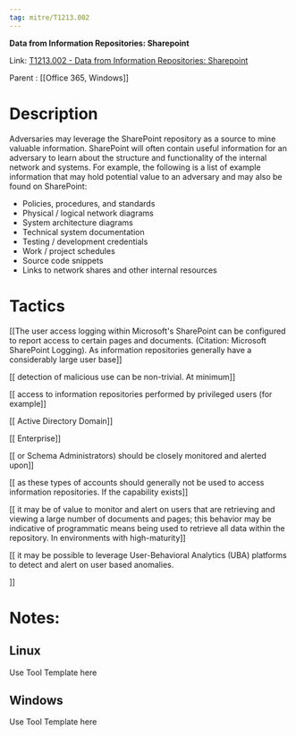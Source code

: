 ```yaml
---
tag: mitre/T1213.002
---
```


**Data from Information Repositories: Sharepoint**

Link: [T1213.002 - Data from Information Repositories: Sharepoint](https://attack.mitre.org/techniques/T1213/002)

Parent : [[Office 365, Windows]]


# Description

Adversaries may leverage the SharePoint repository as a source to mine valuable information. SharePoint will often contain useful information for an adversary to learn about the structure and functionality of the internal network and systems. For example, the following is a list of example information that may hold potential value to an adversary and may also be found on SharePoint:

* Policies, procedures, and standards
* Physical / logical network diagrams
* System architecture diagrams
* Technical system documentation
* Testing / development credentials
* Work / project schedules
* Source code snippets
* Links to network shares and other internal resources


# Tactics


[[The user access logging within Microsoft's SharePoint can be configured to report access to certain pages and documents. (Citation: Microsoft SharePoint Logging). As information repositories generally have a considerably large user base]]

[[ detection of malicious use can be non-trivial. At minimum]]

[[ access to information repositories performed by privileged users (for example]]

[[ Active Directory Domain]]

[[ Enterprise]]

[[ or Schema Administrators) should be closely monitored and alerted upon]]

[[ as these types of accounts should generally not be used to access information repositories. If the capability exists]]

[[ it may be of value to monitor and alert on users that are retrieving and viewing a large number of documents and pages; this behavior may be indicative of programmatic means being used to retrieve all data within the repository. In environments with high-maturity]]

[[ it may be possible to leverage User-Behavioral Analytics (UBA) platforms to detect and alert on user based anomalies. 

]]


# Notes:

## Linux

Use Tool Template here

## Windows

Use Tool Template here
